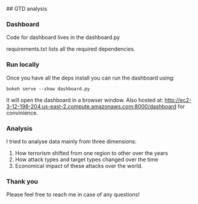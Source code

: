 ## GTD analysis

### Dashboard

Code for dashboard lives in the dashboard.py

requirements.txt lists all the required dependencies.

### Run locally

Once you have all the deps install you can run the dashboard using:

```bokeh serve --show dashboard.py```

It will open the dashboard in a browser window. Also hosted at: http://ec2-3-12-198-204.us-east-2.compute.amazonaws.com:8000/dashboard for convinience.


### Analysis

I tried to analyse data mainly from three dimensions:


1. How terrorism shifted from one region to other over the years
2. How attack types and target types changed over the time
3. Economical impact of these attacks over the world.



### Thank you

Please feel free to reach me in case of any questions!
